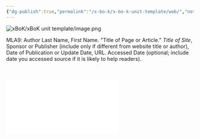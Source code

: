 ```yaml
---
{"dg-publish":true,"permalink":"/x-bo-k/x-bo-k-unit-template/web/","noteIcon":"📄"}
---
```


![xBoK/xBoK unit template/image.png](/img/user/xBoK/xBoK%20unit%20template/image.png)


<div class="transclusion internal-embed is-loaded"><div class="markdown-embed">



MLA9: Author Last Name, First Name. "Title of Page or Article." _Title of Site_, Sponsor or Publisher (include only if different from website title or author), Date of Publication or Update Date, URL. Accessed Date (optional; include date you accessed source if it is likely to help readers).

‌

</div></div>


![Citation](xBoK/xBoK%20unit%20template/Citation.md)